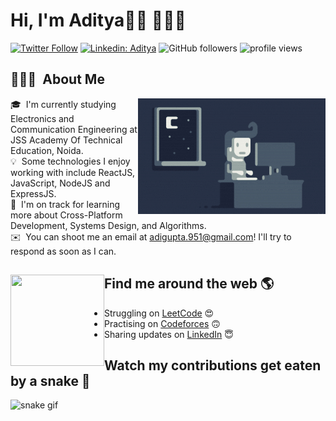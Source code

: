 # Hi, I'm Aditya👋🏾 👩🏾‍💻

[![Twitter Follow](https://img.shields.io/twitter/follow/Adigupta951?label=Follow)](https://twitter.com/intent/follow?screen_name=Adigupta951)
[![Linkedin: Aditya](https://img.shields.io/badge/-Tanya-blue?style=flat-square&logo=Linkedin&logoColor=white&link=https://www.linkedin.com/in/aditya-gupta-a419a9215/)](https://www.linkedin.com/in/aditya-gupta-a419a9215/)
![GitHub followers](https://img.shields.io/github/followers/impulseadi?label=Follow&style=social)
<img alt = "profile views" src="https://komarev.com/ghpvc/?username=impulseadi&color=brightgreen">  



## 👨🏻‍💻 &nbsp;About Me

<img alt="Night Coding" src="https://raw.githubusercontent.com/AVS1508/AVS1508/master/assets/Night-Coding.gif" align="right"/>

🎓 &nbsp;I'm currently studying Electronics and Communication Engineering at JSS Academy Of Technical Education, Noida.\
💡 &nbsp;Some technologies I enjoy working with include ReactJS, JavaScript, NodeJS and ExpressJS.\
🌱 &nbsp;I'm on track for learning more about Cross-Platform Development, Systems Design, and Algorithms.\
✉️ &nbsp;You can shoot me an email at adigupta.951@gmail.com! I'll try to respond as soon as I can.



## Find me around the web 🌎 <a href="https://www.linkedin.com/in/aditya-gupta-a419a9215/"><img align="left" width="150" height="146" src="https://github.com/mayankchaudhary26/Cool-Readme-ideas/blob/master/data/lamp%20shift.gif"></a>
- Struggling on <a href="https://www.leetcode.com/impulseadi/">LeetCode</a> 😍
- Practising on <a href="https://www.codeforces.com/profile/impulseadi/">Codeforces</a> 🙃
- Sharing updates on <a href="https://www.linkedin.com/in/aditya-gupta-a419a9215/">LinkedIn</a> 😇

## Watch my contributions get eaten by a snake 🐍
![snake gif](https://github.com/impulseadi/Actions/blob/output/github-contribution-grid-snake.svg)
